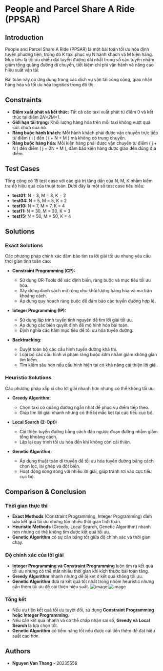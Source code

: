 # People and Parcel Share A Ride (PPSAR)

## Introduction
People and Parcel Share A Ride (PPSAR) là một bài toán tối ưu hóa định tuyến phương tiện, trong đó K taxi phục vụ N hành khách và M kiện hàng. Mục tiêu là tối ưu chiều dài tuyến đường dài nhất trong số các tuyến nhằm giảm tổng quãng đường di chuyển, tiết kiệm chi phí vận hành và nâng cao hiệu suất vận tải.

Bài toán này có ứng dụng trong các dịch vụ vận tải công cộng, giao nhận hàng hóa và tối ưu hóa logistics trong đô thị.

## Constraints
- **Điểm xuất phát và kết thúc:** Tất cả các taxi xuất phát từ điểm 0 và kết thúc tại điểm 2*N+2*M+1.
- **Giới hạn tải trọng:** Khối lượng hàng hóa trên mỗi taxi không vượt quá sức chứa của nó.
- **Ràng buộc hành khách:** Mỗi hành khách phải được vận chuyển trực tiếp từ điểm \( i \) đến \( i + N + M \) mà không có trung chuyển.
- **Ràng buộc hàng hóa:** Mỗi kiện hàng phải được vận chuyển từ điểm \( j + N \) đến điểm \( j + 2N + M \), đảm bảo kiện hàng được giao đến đúng địa điểm.

## Test Cases
Tổng cộng có 15 test case với các giá trị tăng dần của N, M, K nhằm kiểm tra độ hiệu quả của thuật toán. Dưới đây là một số test case tiêu biểu:
- **test01:** N = 3, M = 3, K = 2
- **test04:** N = 5, M = 5, K = 2
- **test10:** N = 7, M = 7, K = 4
- **test11:** N = 30, M = 30, K = 3
- **test15:** N = 50, M = 50, K = 4

## Solutions
### Exact Solutions
Các phương pháp chính xác đảm bảo tìm ra lời giải tối ưu nhưng yêu cầu thời gian tính toán cao:
- **Constraint Programming (CP):**
  - Sử dụng OR-Tools để xác định biến, ràng buộc và mục tiêu tối ưu hóa.
  - Xây dựng danh sách mở rộng cho khối lượng hàng hóa và ma trận khoảng cách.
  - Áp dụng quy hoạch ràng buộc để đảm bảo các tuyến đường hợp lệ.

- **Integer Programming (IP):**
  - Sử dụng lập trình tuyến tính nguyên để tìm lời giải tối ưu.
  - Áp dụng các biến quyết định để mô hình hóa bài toán.
  - Định nghĩa các hàm mục tiêu để tối ưu hóa tuyến đường.

- **Backtracking:**
  - Duyệt toàn bộ các cấu hình tuyến đường khả thi.
  - Loại bỏ các cấu hình vi phạm ràng buộc sớm nhằm giảm không gian tìm kiếm.
  - Tìm kiếm sâu hơn nếu cấu hình hiện tại có khả năng cải thiện lời giải.

### Heuristic Solutions
Các phương pháp xấp xỉ cho lời giải nhanh hơn nhưng có thể không tối ưu:
- **Greedy Algorithm:**
  - Chọn taxi có quãng đường ngắn nhất để phục vụ điểm tiếp theo.
  - Giúp tìm lời giải nhanh nhưng có thể bị mắc kẹt tại cực tiểu cục bộ.

- **Local Search (2-Opt):**
  - Cải thiện tuyến đường bằng cách đảo ngược đoạn đường nhằm giảm tổng khoảng cách.
  - Lặp lại quy trình tối ưu hóa đến khi không còn cải thiện.

- **Genetic Algorithm:**
  - Áp dụng thuật toán di truyền để tối ưu hóa tuyến đường bằng cách chọn lọc, lai ghép và đột biến.
  - Hoạt động song song với nhiều lời giải, giúp tránh rơi vào cực tiểu cục bộ.

## Comparison & Conclusion
### Thời gian thực thi
- **Exact Methods** (Constraint Programming, Integer Programming) đảm bảo kết quả tối ưu nhưng tốn nhiều thời gian tính toán.
- **Heuristic Methods** (Greedy, Local Search, Genetic Algorithm) nhanh hơn nhưng có thể không tìm được kết quả tối ưu.
- **Genetic Algorithm** có sự cân bằng tốt giữa độ chính xác và thời gian chạy.

### Độ chính xác của lời giải
- **Integer Programming và Constraint Programming** luôn tìm ra kết quả tối ưu nhưng có thể mất nhiều thời gian khi kích thước bài toán tăng.
- **Greedy Algorithm** nhanh nhưng dễ bị kẹt ở kết quả không tối ưu.
- **Genetic Algorithm** đưa ra kết quả tốt nhất trong nhóm heuristic nhưng cần thêm tối ưu để cải thiện hiệu suất.
![image](https://github.com/user-attachments/assets/ca5e75d0-af0f-4224-87d3-9697521d4e5c)
![image](https://github.com/user-attachments/assets/7a228e4c-59f7-420a-9f91-7c28e2fdfcee)


### Tổng kết
- Nếu ưu tiên kết quả tối ưu tuyệt đối, sử dụng **Constraint Programming hoặc Integer Programming**.
- Nếu cần kết quả nhanh và có thể chấp nhận sai số, **Greedy và Local Search** là lựa chọn tốt.
- **Genetic Algorithm** có tiềm năng tốt nếu được cải tiến thêm để đạt hiệu suất cao hơn.

## Authors
- **Nguyen Van Thang** - 20235559

